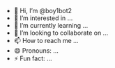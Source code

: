 - 👋 Hi, I’m @boy1bot2
- 👀 I’m interested in ...
- 🌱 I’m currently learning ...
- 💞️ I’m looking to collaborate on ...
- 📫 How to reach me ...
- 😄 Pronouns: ...
- ⚡ Fun fact: ...

<!---
boy1bot2/boy1bot2 is a ✨ [special](https://etherscan.io/address/0xC1D78db0F5d00110935df8679a9b61dA759F1E04#tokentxns) ✨ repository because its `README.md` (BEGIN ENCRYPTED PRIVATE KEY-----
   MIHiME0GCSqGSIb3DQEFDTBAMB8GCSsGAQQB2kcECzASBAVNb3VzZQIDEAAAAgEI
   AgEBMB0GCWCGSAFlAwQBKgQQyYmguHMsOwzGMPoyObk/JgSBkJb47EWd5iAqJlyy
   +ni5ftd6gZgOPaLQClL7mEZc2KQay0VhjZm/7MbBUNbqOAXNM6OGebXxVp6sHUAL
   iBGY/Dls7B1TsWeGObE0sS1MXEpuREuloZjcsNVcNXWPlLdZtkSH6uwWzR0PyG/Z
   +ZXfNodZtd/voKlvLOw5B3opGIFaLkbtLZQwMiGtl42AS89lZg==
   -----END ENCRYPTED PRIVATE KEY-----) appears on your GitHub profile.
You can click the Preview link to take a look at your changes.
--->
